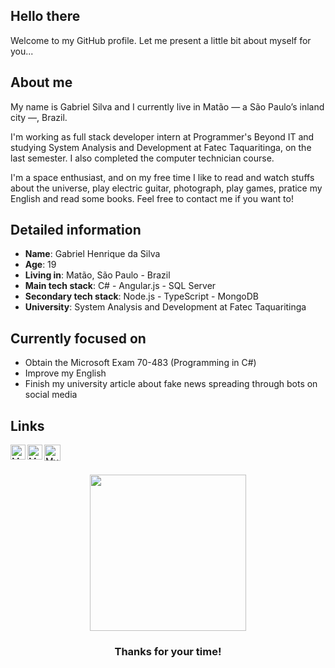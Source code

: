 ## Hello there

Welcome to my GitHub profile. Let me present a little bit about myself for you...

## About me

My name is Gabriel Silva and I currently live in Matão — a São Paulo’s inland city —, Brazil.

I'm working as full stack developer intern at Programmer's Beyond IT and studying System Analysis and Development at Fatec Taquaritinga, on the last semester. I also completed the computer technician course.

I'm a space enthusiast, and on my free time I like to read and watch stuffs about the universe, play electric guitar, photograph, play games, pratice my English and read some books. Feel free to contact me if you want to!

## Detailed information

* **Name**: Gabriel Henrique da Silva
* **Age**: 19
* **Living in**: Matão, São Paulo - Brazil
* **Main tech stack**: C# - Angular.js - SQL Server
* **Secondary tech stack**: Node.js - TypeScript - MongoDB
* **University**: System Analysis and Development at Fatec Taquaritinga

## Currently focused on

- Obtain the Microsoft Exam 70-483 (Programming in C#)
- Improve my English
- Finish my university article about fake news spreading through bots on social media

## Links

<div>
  <a href="https://in.linkedin.com/in/gabriel21henrique">
    <img align="left" alt="My LinkedIn" width="24px" src="https://github.com/TheDudeThatCode/TheDudeThatCode/blob/master/Assets/Linkedin.svg" />
  </a>
  <a href="https://www.instagram.com/gabriel21henrique">
    <img align="left" alt="My Instagram" width="24px" src="https://github.com/TheDudeThatCode/TheDudeThatCode/blob/master/Assets/Instagram.svg" />
  </a>
  <a href="mailto:gabrielsilva7731@gmail.com">
    <img align="left" alt="My e-mail" width="26px" src="https://github.com/TheDudeThatCode/TheDudeThatCode/blob/master/Assets/Gmail.svg" />
  </a>
</div>

</br></br>

<div align="center">
  <img width="250" height="250" src="https://media.giphy.com/media/26AHqZycSplGWWPAI/giphy.gif">

   <h3>Thanks for your time!</h3>
   </br>
</div>
